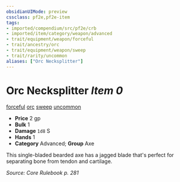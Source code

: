 ```yaml
---
obsidianUIMode: preview
cssclass: pf2e,pf2e-item
tags:
- imported/compendium/src/pf2e/crb
- imported/item/category/weapon/advanced
- trait/equipment/weapon/forceful
- trait/ancestry/orc
- trait/equipment/weapon/sweep
- trait/rarity/uncommon
aliases: ["Orc Necksplitter"]
---
```

# Orc Necksplitter *Item 0*  
[forceful](forceful.md)  [orc](orc.md)  [sweep](sweep.md)  [uncommon](uncommon.md)  

- **Price** 2 gp
- **Bulk** 1
- **Damage** `1d8` S
- **Hands** 1
- **Category** Advanced; **Group** Axe 

This single-bladed bearded axe has a jagged blade that's perfect for separating bone from tendon and cartilage.

*Source: Core Rulebook p. 281*